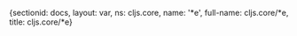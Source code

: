 {sectionid: docs, layout: var, ns: cljs.core, name: '*e', full-name: cljs.core/*e,
  title: cljs.core/*e}
